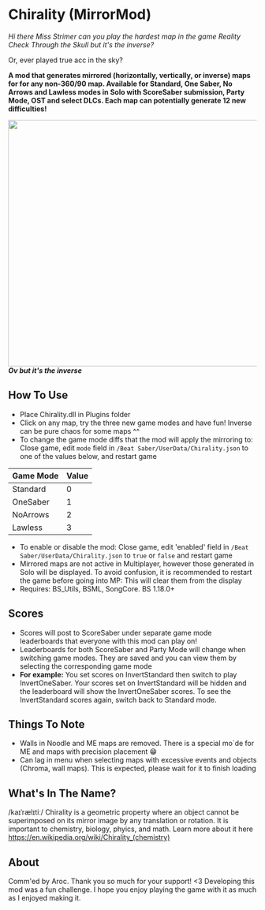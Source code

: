 # Chirality (MirrorMod)

*Hi there Miss Strimer can you play the hardest map in the game Reality Check Through the Skull but it's the inverse?*

Or, ever played true acc in the sky?

**A mod that generates mirrored (horizontally, vertically, or inverse) maps for for any non-360/90 map.
Available for Standard, One Saber, No Arrows and Lawless modes in Solo with ScoreSaber submission, Party Mode, OST and select DLCs. Each map can potentially generate 12 new difficulties!**

<p><img src="https://github.com/zeph-yr/Chirality/blob/ME_Noodle/Screenshots/mirror.png" width="700" height="500"/><br>
<b><i>Ov but it's the inverse</i></b></p>

## How To Use
- Place Chirality.dll in Plugins folder
- Click on any map, try the three new game modes and have fun! Inverse can be pure chaos for some maps ^^
- To change the game mode diffs that the mod will apply the mirroring to: Close game, edit `mode` field in `/Beat Saber/UserData/Chirality.json` to one of the values below, and restart game

Game Mode | Value
--- | ---
Standard | 0
OneSaber | 1
NoArrows | 2
Lawless | 3
- To enable or disable the mod: Close game, edit 'enabled' field in `/Beat Saber/UserData/Chirality.json` to `true` or `false` and restart game
- Mirrored maps are not active in Multiplayer, however those generated in Solo will be displayed. To avoid confusion, it is recommended to restart the game before going into MP: This will clear them from the display
- Requires: BS_Utils, BSML, SongCore. BS 1.18.0+

## Scores
- Scores will post to ScoreSaber under separate game mode leaderboards that everyone with this mod can play on!
- Leaderboards for both ScoreSaber and Party Mode will change when switching game modes. They are saved and you can view them by selecting the corresponding game mode
- **For example:** You set scores on InvertStandard then switch to play InvertOneSaber. Your scores set on InvertStandard will be hidden and the leaderboard will show the InvertOneSaber scores. To see the InvertStandard scores again, switch back to Standard mode.

## Things To Note
- Walls in Noodle and ME maps are removed. There is a special mo`de for ME and maps with precision placement 😁
- Can lag in menu when selecting maps with excessive events and objects (Chroma, wall maps). This is expected, please wait for it to finish loading

## What's In The Name?
/kaɪˈrælɪtiː/ Chirality is a geometric property where an object cannot be superimposed on its mirror image by any translation or rotation. It is important to chemistry, biology, phyics, and math. Learn more about it here https://en.wikipedia.org/wiki/Chirality_(chemistry)

## About
Comm'ed by Aroc. Thank you so much for your support! <3 Developing this mod was a fun challenge. I hope you enjoy playing the game with it as much as I enjoyed making it.
